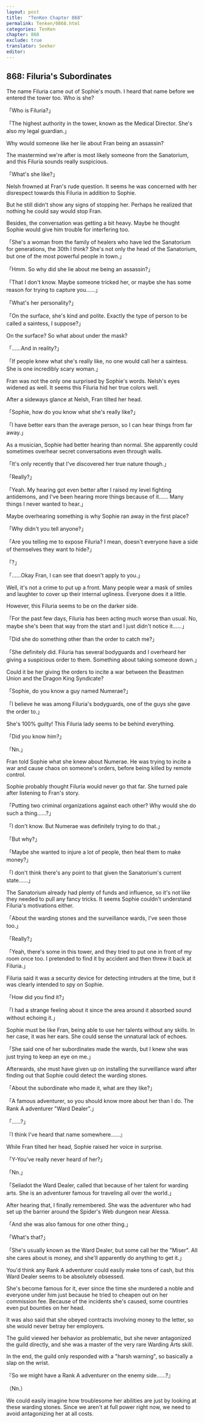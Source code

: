 ```yaml
---
layout: post
title:  "TenKen Chapter 868"
permalink: Tenken/0868.html
categories: TenKen
chapter: 868
exclude: true
translator: Seeker
editor: 
---
```

<h2>868: Filuria's Subordinates</h2>

 The name Filuria came out of Sophie's mouth. I heard that name before we entered the tower too. Who is she?

「Who is Filuria?」

「The highest authority in the tower, known as the Medical Director. She's also my legal guardian.」

 Why would someone like her lie about Fran being an assassin?

 The mastermind we're after is most likely someone from the Sanatorium, and this Filuria sounds really suspicious.

「What's she like?」

 Nelsh frowned at Fran's rude question. It seems he was concerned with her disrespect towards this Filuria in addition to Sophie.

 But he still didn't show any signs of stopping her. Perhaps he realized that nothing he could say would stop Fran.

 Besides, the conversation was getting a bit heavy. Maybe he thought Sophie would give him trouble for interfering too.

「She's a woman from the family of healers who have led the Sanatorium for generations, the 30th I think? She's not only the head of the Sanatorium, but one of the most powerful people in town.」

「Hmm. So why did she lie about me being an assassin?」

「That I don't know. Maybe someone tricked her, or maybe she has some reason for trying to capture you……」

「What's her personality?」

「On the surface, she's kind and polite. Exactly the type of person to be called a saintess, I suppose?」

 On the surface? So what about under the mask?

「……And in reality?」

「If people knew what she's really like, no one would call her a saintess. She is one incredibly scary woman.」

 Fran was not the only one surprised by Sophie's words. Nelsh's eyes widened as well. It seems this Filuria hid her true colors well.

 After a sideways glance at Nelsh, Fran tilted her head.

「Sophie, how do you know what she's really like?」

「I have better ears than the average person, so I can hear things from far away.」

 As a musician, Sophie had better hearing than normal. She apparently could sometimes overhear secret conversations even through walls.

「It's only recently that I've discovered her true nature though.」

「Really?」

「Yeah. My hearing got even better after I raised my level fighting antidemons, and I've been hearing more things because of it…… Many things I never wanted to hear.」

 Maybe overhearing something is why Sophie ran away in the first place?

「Why didn't you tell anyone?」

「Are you telling me to expose Filuria? I mean, doesn't everyone have a side of themselves they want to hide?」

「?」

「……Okay Fran, I can see that doesn't apply to you.」

 Well, it's not a crime to put up a front. Many people wear a mask of smiles and laughter to cover up their internal ugliness. Everyone does it a little.

 However, this Filuria seems to be on the darker side.

「For the past few days, Filuria has been acting much worse than usual. No, maybe she's been that way from the start and I just didn't notice it……」

「Did she do something other than the order to catch me?」

「She definitely did. Filuria has several bodyguards and I overheard her giving a suspicious order to them. Something about taking someone down.」

 Could it be her giving the orders to incite a war between the Beastmen Union and the Dragon King Syndicate?

「Sophie, do you know a guy named Numerae?」

「I believe he was among Filuria's bodyguards, one of the guys she gave the order to.」

 She's 100% guilty! This Filuria lady seems to be behind everything.

「Did you know him?」

「Nn.」

 Fran told Sophie what she knew about Numerae. He was trying to incite a war and cause chaos on someone's orders, before being killed by remote control.

 Sophie probably thought Filuria would never go that far. She turned pale after listening to Fran's story.

「Putting two criminal organizations against each other? Why would she do such a thing……?」

「I don't know. But Numerae was definitely trying to do that.」

「But why?」

「Maybe she wanted to injure a lot of people, then heal them to make money?」

「I don't think there's any point to that given the Sanatorium's current state……」

 The Sanatorium already had plenty of funds and influence, so it's not like they needed to pull any fancy tricks. It seems Sophie couldn't understand Filuria's motivations either.

「About the warding stones and the surveillance wards, I've seen those too.」

「Really?」

「Yeah, there's some in this tower, and they tried to put one in front of my room once too. I pretended to find it by accident and then threw it back at Filuria.」

 Filuria said it was a security device for detecting intruders at the time, but it was clearly intended to spy on Sophie.

「How did you find it?」

「I had a strange feeling about it since the area around it absorbed sound without echoing it.」

 Sophie must be like Fran, being able to use her talents without any skills. In her case, it was her ears. She could sense the unnatural lack of echoes.

「She said one of her subordinates made the wards, but I knew she was just trying to keep an eye on me.」

 Afterwards, she must have given up on installing the surveillance ward after finding out that Sophie could detect the warding stones.

「About the subordinate who made it, what are they like?」

「A famous adventurer, so you should know more about her than I do. The Rank A adventurer "Ward Dealer".」

「……?」

『I think I've heard that name somewhere……』

 While Fran tilted her head, Sophie raised her voice in surprise.

「Y-You've really never heard of her?」

「Nn.」

「Seliadot the Ward Dealer, called that because of her talent for warding arts. She is an adventurer famous for traveling all over the world.」

 After hearing that, I finally remembered. She was the adventurer who had set up the barrier around the Spider's Web dungeon near Alessa.

「And she was also famous for one other thing.」

「What's that?」

「She's usually known as the Ward Dealer, but some call her the "Miser". All she cares about is money, and she'll apparently do anything to get it.」

 You'd think any Rank A adventurer could easily make tons of cash, but this Ward Dealer seems to be absolutely obsessed.

 She's become famous for it, ever since the time she murdered a noble and everyone under him just because he tried to cheapen out on her commission fee. Because of the incidents she's caused, some countries even put bounties on her head.

 It was also said that she obeyed contracts involving money to the letter, so she would never betray her employers.

 The guild viewed her behavior as problematic, but she never antagonized the guild directly, and she was a master of the very rare Warding Arts skill.

 In the end, the guild only responded with a "harsh warning", so basically a slap on the wrist.

『So we might have a Rank A adventurer on the enemy side……?』

（Nn.）

 We could easily imagine how troublesome her abilities are just by looking at these warding stones. Since we aren't at full power right now, we need to avoid antagonizing her at all costs.



